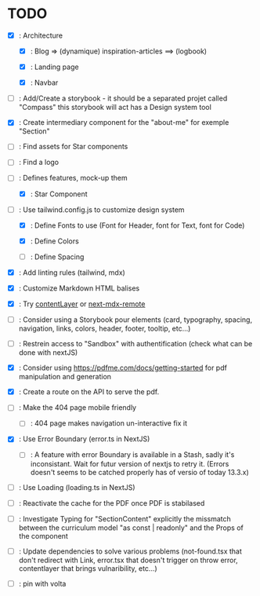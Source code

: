 # TODO

- [x] : Architecture

  - [x] : Blog => (dynamique) inspiration-articles ==> (logbook)

  - [x] : Landing page

  - [x] : Navbar

- [ ] : Add/Create a storybook - it should be a separated projet called "Compass" this storybook will act has a Design system tool

- [x] : Create intermediary component for the "about-me" for exemple "Section"

- [ ] : Find assets for Star components

- [ ] : Find a logo

- [ ] : Defines features, mock-up them

  - [x] : Star Component

- [ ] : Use tailwind.config.js to customize design system

  - [x] : Define Fonts to use (Font for Header, font for Text, font for Code)

  - [x] : Define Colors

  - [ ] : Define Spacing

- [x] : Add linting rules (tailwind, mdx)

- [x] : Customize Markdown HTML balises

- [x] : Try [contentLayer](https://www.contentlayer.dev/) or [next-mdx-remote](https://github.com/hashicorp/next-mdx-remote)

- [ ] : Consider using a Storybook pour elements (card, typography, spacing, navigation, links, colors, header, footer, tooltip, etc...)

- [ ] : Restrein access to "Sandbox" with authentification (check what can be done with nextJS)

- [x] : Consider using https://pdfme.com/docs/getting-started for pdf manipulation and generation

- [x] : Create a route on the API to serve the pdf.

- [ ] : Make the 404 page mobile friendly

  - [ ] : 404 page makes navigation un-interactive fix it

- [x] : Use Error Boundary (error.ts in NextJS)

  - [ ] : A feature with error Boundary is available in a Stash, sadly it's inconsistant. Wait for futur version of nextjs to retry it. (Errors doesn't seems to be catched properly has of versio of today 13.3.x)

- [ ] : Use Loading (loading.ts in NextJS)

- [ ] : Reactivate the cache for the PDF once PDF is stabilased

- [ ] : Investigate Typing for "SectionContent" explicitly the missmatch between the curriculum model "as const | readonly" and the Props of the component

- [ ] : Update dependencies to solve various problems (not-found.tsx that don't redirect with Link, error.tsx that doesn't trigger on throw error, contentlayer that brings vulnaribility, etc...)

- [ ] : pin with volta
